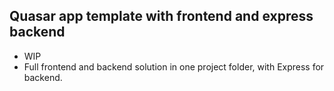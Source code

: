 Quasar app template with frontend and express backend
---

* WIP
* Full frontend and backend solution in one project folder, with Express for backend.
